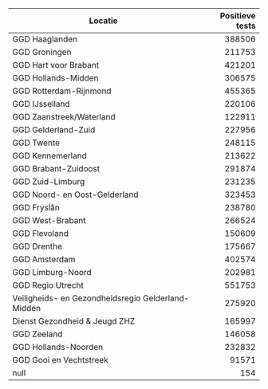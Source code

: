 | Locatie | Positieve tests |
|---------|----------------:|
| GGD Haaglanden                           | 388506 |
| GGD Groningen                            | 211753 |
| GGD Hart voor Brabant                    | 421201 |
| GGD Hollands-Midden                      | 306575 |
| GGD Rotterdam-Rijnmond                   | 455365 |
| GGD IJsselland                           | 220106 |
| GGD Zaanstreek/Waterland                 | 122911 |
| GGD Gelderland-Zuid                      | 227956 |
| GGD Twente                               | 248115 |
| GGD Kennemerland                         | 213622 |
| GGD Brabant-Zuidoost                     | 291874 |
| GGD Zuid-Limburg                         | 231235 |
| GGD Noord- en Oost-Gelderland            | 323453 |
| GGD Fryslân                              | 238780 |
| GGD West-Brabant                         | 266524 |
| GGD Flevoland                            | 150609 |
| GGD Drenthe                              | 175667 |
| GGD Amsterdam                            | 402574 |
| GGD Limburg-Noord                        | 202981 |
| GGD Regio Utrecht                        | 551753 |
| Veiligheids- en Gezondheidsregio Gelderland-Midden | 275920 |
| Dienst Gezondheid & Jeugd ZHZ            | 165997 |
| GGD Zeeland                              | 146058 |
| GGD Hollands-Noorden                     | 232832 |
| GGD Gooi en Vechtstreek                  | 91571 |
| null                                     |   154 |
